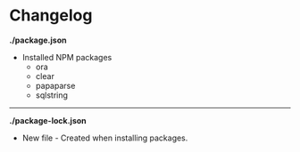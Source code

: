 # Changelog

**./package.json**
* Installed NPM packages
	* ora
	* clear
	* papaparse
	* sqlstring

---

**./package-lock.json**
* New file - Created when installing packages.